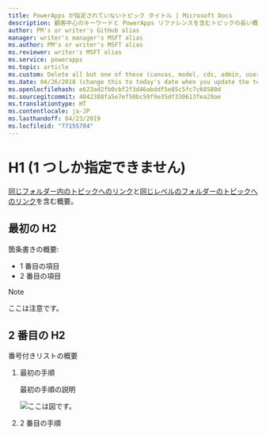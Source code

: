 ```yaml
---
title: PowerApps が指定されていないトピック タイトル | Microsoft Docs
description: 顧客中心のキーワードと PowerApps リファレンスを含むトピックの長い概要
author: PM's or writer's GitHub alias
manager: writer's manager's MSFT alias
ms.author: PM's or writer's MSFT alias
ms.reviewer: writer's MSFT alias
ms.service: powerapps
ms.topic: article
ms.custom: Delete all but one of these (canvas, model, cds, admin, user)
ms.date: 04/26/2018 (change this to today's date when you update the topic)
ms.openlocfilehash: e623ad2fb0cbf2f3d46abddf5e85c5fc7c60580d
ms.sourcegitcommit: 4042388fa5e7ef50bc59f9e35df330613fea29ae
ms.translationtype: HT
ms.contentlocale: ja-JP
ms.lasthandoff: 04/23/2019
ms.locfileid: "77155784"
---
```

# <a name="h1-there-can-be-only-one"></a>H1 (1 つしか指定できません)

[同じフォルダー内のトピックへのリンク](data-platform-create-app.md)と[同じレベルのフォルダーのトピックへのリンク](../model-driven-apps/model-driven-app-overview.md)を含む概要。

## <a name="first-h2"></a>最初の H2

箇条書きの概要:

- 1 番目の項目
- 2 番目の項目

> [!NOTE]
> ここは注意です。

## <a name="second-h2"></a>2 番目の H2

番号付きリストの概要

1. 最初の手順

    最初の手順の説明

    ![ここは図です。](media/template/sample-apps.png)

1. 2 番目の手順
